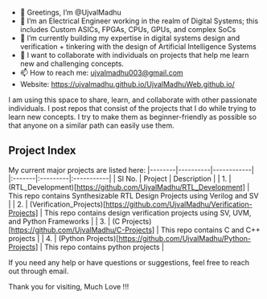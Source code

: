 - 🙏 Greetings, I’m @UjvalMadhu
- 👀 I’m an Electrical Engineer working in the realm of Digital Systems; this includes Custom ASICs, FPGAs, CPUs, GPUs, and complex SoCs
- 🌱 I’m currently building my expertise in digital systems design and verification + tinkering with the design of Artificial Intelligence Systems 
- 💞️ I want to collaborate with individuals on projects that help me learn new and challenging concepts.
- 📫 How to reach me: ujvalmadhu003@gmail.com
- Website: https://ujvalmadhu.github.io/UjvalMadhuWeb.github.io/

I am using this space to share, learn, and collaborate with other passionate individuals. I post repos that consist of the projects that I do while trying to learn new concepts. I try to make them as beginner-friendly as possible so that anyone on a similar path can easily use them.


## Project Index
My current major projects are listed here:
|--------|----------|------------|
|:-------|:---------|:-----------|
| Sl No. | Project | Description |
| 1.    | (RTL_Development)[https://github.com/UjvalMadhu/RTL_Development] | This repo contains Synthesizable RTL Design Projects using Verilog and SV |
| 2.    | (Verification_Projects)[https://github.com/UjvalMadhu/Verification-Projects] | This repo contains design verification projects using SV, UVM, and Python Frameworks |
| 3.    | (C Projects)[https://github.com/UjvalMadhu/C-Projects] | This repo contains C and C++ projects |
| 4.    | (Python Projects)[https://github.com/UjvalMadhu/Python-Projects] | This repo contains python projects |



If you need any help or have questions or suggestions, feel free to reach out through email.

Thank you for visiting, Much Love !!! 

<!---
UjvalMadhu/UjvalMadhu is a ✨ special ✨ repository because its `README.md` (this file) appears on your GitHub profile.
You can click the Preview link to take a look at your changes.
--->
